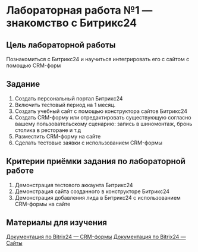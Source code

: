 # Лабораторная работа №1 — знакомство с Битрикс24
## Цель лабораторной работы
Познакомиться с Битрикс24 и научиться интегрировать его с сайтом с помощью CRM-форм

## Задание
1. Создать персональный портал Битрикс24
2. Включить тестовый период на 1 месяц.
3. Создать учебный сайт с помощью конструктора сайтов Битрикс24
4. Создать CRM-форму или отредактировать существующую согласно вашему пользовательскому сценарию: запись в шиномонтаж, бронь столика в ресторане и т.д
5. Разместить CRM-форму на сайте
6. Сделать тестовые заявки с использованием CRM-формы

## Критерии приёмки задания по лабораторной работе
1. Демонстрация тестового аккаунта Битрикс24
2. Демонстрация сайта созданного в конструкторе Битрикс24
3. Демонстрация добавления лида в Битрикс24 с использованием CRM-формы на сайте

## Материалы для изучения
[Документация по Bitrix24 — CRM-формы](https://helpdesk.bitrix24.ru/open/6875449/)
[Документация по Bitrix24 — Сайты](https://helpdesk.bitrix24.ru/open/6507491/)